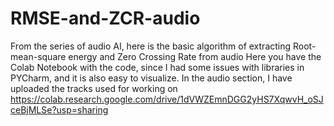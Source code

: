 # RMSE-and-ZCR-audio
From the series of audio AI, here is the basic algorithm of extracting Root-mean-square energy and Zero Crossing Rate from audio
Here you have the Colab Notebook with the code, since I had some issues with libraries in PYCharm, and it is also easy to visualize. In the audio section,
I have uploaded the tracks used for working on
https://colab.research.google.com/drive/1dVWZEmnDGG2yHS7XqwvH_oSJceBjMLSe?usp=sharing
